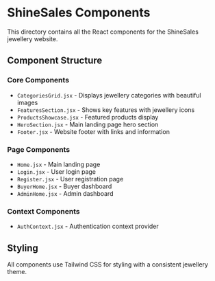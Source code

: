 # ShineSales Components

This directory contains all the React components for the ShineSales jewellery website.

## Component Structure

### Core Components
- `CategoriesGrid.jsx` - Displays jewellery categories with beautiful images
- `FeaturesSection.jsx` - Shows key features with jewellery icons
- `ProductsShowcase.jsx` - Featured products display
- `HeroSection.jsx` - Main landing page hero section
- `Footer.jsx` - Website footer with links and information

### Page Components
- `Home.jsx` - Main landing page
- `Login.jsx` - User login page
- `Register.jsx` - User registration page
- `BuyerHome.jsx` - Buyer dashboard
- `AdminHome.jsx` - Admin dashboard

### Context Components
- `AuthContext.jsx` - Authentication context provider

## Styling
All components use Tailwind CSS for styling with a consistent jewellery theme. 